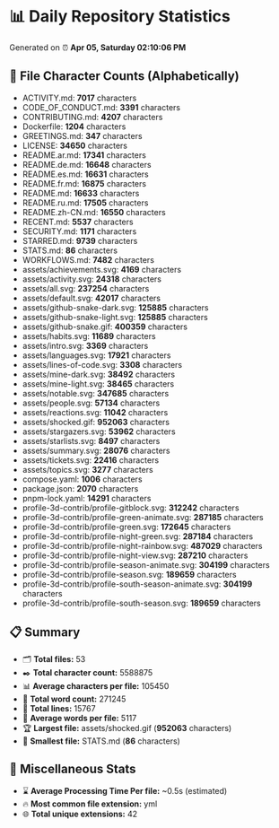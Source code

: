 # 📊 Daily Repository Statistics
Generated on ⏰ **Apr 05, Saturday 02:10:06 PM**

## 📂 File Character Counts (Alphabetically)
- ACTIVITY.md: **7017** characters
- CODE_OF_CONDUCT.md: **3391** characters
- CONTRIBUTING.md: **4207** characters
- Dockerfile: **1204** characters
- GREETINGS.md: **347** characters
- LICENSE: **34650** characters
- README.ar.md: **17341** characters
- README.de.md: **16648** characters
- README.es.md: **16631** characters
- README.fr.md: **16875** characters
- README.md: **16633** characters
- README.ru.md: **17505** characters
- README.zh-CN.md: **16550** characters
- RECENT.md: **5537** characters
- SECURITY.md: **1171** characters
- STARRED.md: **9739** characters
- STATS.md: **86** characters
- WORKFLOWS.md: **7482** characters
- assets/achievements.svg: **4169** characters
- assets/activity.svg: **24318** characters
- assets/all.svg: **237254** characters
- assets/default.svg: **42017** characters
- assets/github-snake-dark.svg: **125885** characters
- assets/github-snake-light.svg: **125885** characters
- assets/github-snake.gif: **400359** characters
- assets/habits.svg: **11689** characters
- assets/intro.svg: **3369** characters
- assets/languages.svg: **17921** characters
- assets/lines-of-code.svg: **3308** characters
- assets/mine-dark.svg: **38492** characters
- assets/mine-light.svg: **38465** characters
- assets/notable.svg: **347685** characters
- assets/people.svg: **57134** characters
- assets/reactions.svg: **11042** characters
- assets/shocked.gif: **952063** characters
- assets/stargazers.svg: **53962** characters
- assets/starlists.svg: **8497** characters
- assets/summary.svg: **28076** characters
- assets/tickets.svg: **22416** characters
- assets/topics.svg: **3277** characters
- compose.yaml: **1006** characters
- package.json: **2070** characters
- pnpm-lock.yaml: **14291** characters
- profile-3d-contrib/profile-gitblock.svg: **312242** characters
- profile-3d-contrib/profile-green-animate.svg: **287185** characters
- profile-3d-contrib/profile-green.svg: **172645** characters
- profile-3d-contrib/profile-night-green.svg: **287184** characters
- profile-3d-contrib/profile-night-rainbow.svg: **487029** characters
- profile-3d-contrib/profile-night-view.svg: **287210** characters
- profile-3d-contrib/profile-season-animate.svg: **304199** characters
- profile-3d-contrib/profile-season.svg: **189659** characters
- profile-3d-contrib/profile-south-season-animate.svg: **304199** characters
- profile-3d-contrib/profile-south-season.svg: **189659** characters

## 📋 Summary
- 🗂️ **Total files:** 53
- ✒️ **Total character count:** 5588875
- 📊 **Average characters per file:** 105450
- 📝 **Total word count:** 271245
- 🧾 **Total lines:** 15767
- 📐 **Average words per file:** 5117
- 🏆 **Largest file:** assets/shocked.gif (**952063** characters)
- 🥉 **Smallest file:** STATS.md (**86** characters)

## 🌟 Miscellaneous Stats
- ⌛ **Average Processing Time Per file:** ~0.5s (estimated)
- 🔥 **Most common file extension:** yml
- 🌐 **Total unique extensions:** 42
